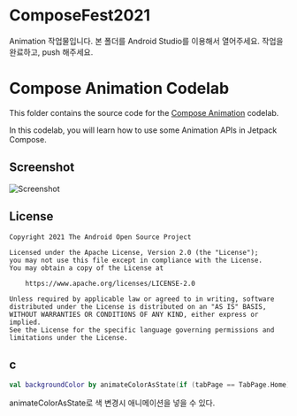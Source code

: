 # ComposeFest2021
Animation 작업물입니다.
본 폴더를 Android Studio를 이용해서 열어주세요.
작업을 완료하고, push 해주세요.

# Compose Animation Codelab

This folder contains the source code for the
[Compose Animation](https://developer.android.com/codelabs/android-compose-animation)
codelab.

In this codelab, you will learn how to use some Animation APIs in Jetpack Compose.

## Screenshot

![Screenshot](screenshots/app.png)

## License

```
Copyright 2021 The Android Open Source Project

Licensed under the Apache License, Version 2.0 (the "License");
you may not use this file except in compliance with the License.
You may obtain a copy of the License at

    https://www.apache.org/licenses/LICENSE-2.0

Unless required by applicable law or agreed to in writing, software
distributed under the License is distributed on an "AS IS" BASIS,
WITHOUT WARRANTIES OR CONDITIONS OF ANY KIND, either express or implied.
See the License for the specific language governing permissions and
limitations under the License.
```
## c
```kotlin
val backgroundColor by animateColorAsState(if (tabPage == TabPage.Home) Purple100 else Green300)
```
animateColorAsState로 색 변경시 애니메이션을 넣을 수 있다. <br>
